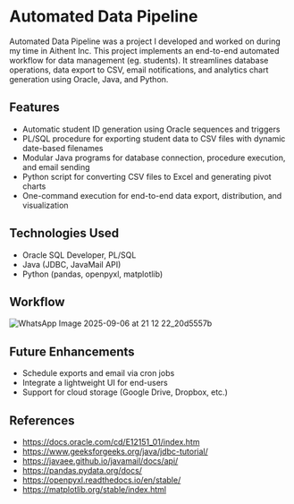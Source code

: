 # Automated Data Pipeline
Automated Data Pipeline was a project I developed and worked on during my time in Aithent Inc. This project implements an end-to-end automated workflow for data management (eg. students). It streamlines database operations, data export to CSV, email notifications, and analytics chart generation using Oracle, Java, and Python. 

## Features 
- Automatic student ID generation using Oracle sequences and triggers
- PL/SQL procedure for exporting student data to CSV files with dynamic date-based filenames
- Modular Java programs for database connection, procedure execution, and email sending
- Python script for converting CSV files to Excel and generating pivot charts
- One-command execution for end-to-end data export, distribution, and visualization

## Technologies Used
- Oracle SQL Developer, PL/SQL
- Java (JDBC, JavaMail API)
- Python (pandas, openpyxl, matplotlib)

## Workflow 
![WhatsApp Image 2025-09-06 at 21 12 22_20d5557b](https://github.com/user-attachments/assets/f3b09887-1144-4b5b-93b3-5727a5a435d0)

## Future Enhancements 
- Schedule exports and email via cron jobs
- Integrate a lightweight UI for end-users
- Support for cloud storage (Google Drive, Dropbox, etc.)

## References 
- https://docs.oracle.com/cd/E12151_01/index.htm
- https://www.geeksforgeeks.org/java/jdbc-tutorial/
- https://javaee.github.io/javamail/docs/api/
- https://pandas.pydata.org/docs/
- https://openpyxl.readthedocs.io/en/stable/
- https://matplotlib.org/stable/index.html
